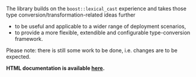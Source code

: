 The library builds on the `boost::lexical_cast` experience and takes those type conversion/transformation-related ideas further 

* to be useful and applicable to a wider range of deployment scenarios, 
* to provide a more flexible, extendible and configurable type-conversion framework. 

Please note: there is still some work to be done, i.e. changes are to be expected.

**HTML documentation is available [here](http://boostorg.github.io/convert).**

